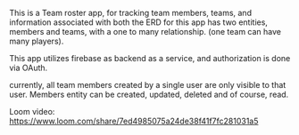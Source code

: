 This is a Team roster app, for tracking team members, teams, and information associated with both
the ERD for this app has two entities, members and teams, with a one to many relationship. (one team can have many players).

This app utilizes firebase as backend as a service, and authorization is done via OAuth.

currently, all team members created by a single user are only visible to that user. Members entity can be created, updated, deleted and of course, read.

Loom video:
https://www.loom.com/share/7ed4985075a24de38f41f7fc281031a5
